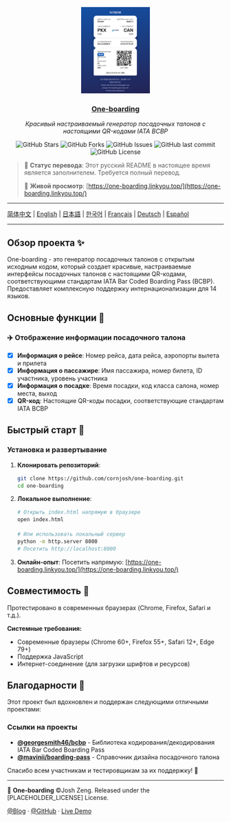 <div align="center">
  <img src="readme/main.png" alt="One-boarding" height="200px">
  <h3><a href="https://github.com/cornjosh/one-boarding">One-boarding</a></h3>
  <em>Красивый настраиваемый генератор посадочных талонов с настоящими QR-кодами IATA BCBP</em>
</div>

<p align="center">
<img src="https://img.shields.io/github/stars/cornjosh/one-boarding?style=flat-square" alt="GitHub Stars"/>
<img src="https://img.shields.io/github/forks/cornjosh/one-boarding?style=flat-square" alt="GitHub Forks"/>
<img src="https://img.shields.io/github/issues/cornjosh/one-boarding?style=flat-square" alt="GitHub Issues"/>
<img src="https://img.shields.io/github/last-commit/cornjosh/one-boarding?style=flat-square" alt="GitHub last commit"/>
<img src="https://img.shields.io/github/license/cornjosh/one-boarding?style=flat-square" alt="GitHub License"/>
</p>

> 📝 **Статус перевода**: Этот русский README в настоящее время является заполнителем. Требуется полный перевод.
> 
> 🎯 **Живой просмотр**: [https://one-boarding.linkyou.top/](https://one-boarding.linkyou.top/)

---

[简体中文](/README.md) | [English](/README_EN.md) | [日本語](/README_JA.md) | [한국어](/README_KO.md) | [Français](/README_FR.md) | [Deutsch](/README_DE.md) | [Español](/README_ES.md)

---

## Обзор проекта ✨

One-boarding - это генератор посадочных талонов с открытым исходным кодом, который создает красивые, настраиваемые интерфейсы посадочных талонов с настоящими QR-кодами, соответствующими стандартам IATA Bar Coded Boarding Pass (BCBP). Предоставляет комплексную поддержку интернационализации для 14 языков.

## Основные функции 🎯

### ✈️ Отображение информации посадочного талона
- [x] **Информация о рейсе**: Номер рейса, дата рейса, аэропорты вылета и прилета
- [x] **Информация о пассажире**: Имя пассажира, номер билета, ID участника, уровень участника
- [x] **Информация о посадке**: Время посадки, код класса салона, номер места, выход
- [x] **QR-код**: Настоящие QR-коды посадки, соответствующие стандартам IATA BCBP

## Быстрый старт 🚀

### Установка и развертывание

1. **Клонировать репозиторий**:
   ```bash
   git clone https://github.com/cornjosh/one-boarding.git
   cd one-boarding
   ```

2. **Локальное выполнение**:
   ```bash
   # Открыть index.html напрямую в браузере
   open index.html
   
   # Или использовать локальный сервер
   python -m http.server 8000
   # Посетить http://localhost:8000
   ```

3. **Онлайн-опыт**:
   Посетить напрямую: [https://one-boarding.linkyou.top/](https://one-boarding.linkyou.top/)

## Совместимость 🔧

Протестировано в современных браузерах (Chrome, Firefox, Safari и т.д.).

**Системные требования:**
- Современные браузеры (Chrome 60+, Firefox 55+, Safari 12+, Edge 79+)
- Поддержка JavaScript
- Интернет-соединение (для загрузки шрифтов и ресурсов)

## Благодарности 💐

Этот проект был вдохновлен и поддержан следующими отличными проектами:

### Ссылки на проекты
- [**@georgesmith46/bcbp**](https://github.com/georgesmith46/bcbp) - Библиотека кодирования/декодирования IATA Bar Coded Boarding Pass
- [**@mavinii/boarding-pass**](https://github.com/mavinii/boarding-pass) - Справочник дизайна посадочного талона

Спасибо всем участникам и тестировщикам за их поддержку! 🙏

---

🎫 **One-boarding** ©Josh Zeng. Released under the [PLACEHOLDER_LICENSE] License.

[@Blog](https://linkyou.top/) · [@GitHub](https://github.com/cornjosh) · [Live Demo](https://one-boarding.linkyou.top/)